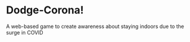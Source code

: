 # Dodge-Corona!
A web-based game to create awareness about staying indoors due to the surge in COVID
